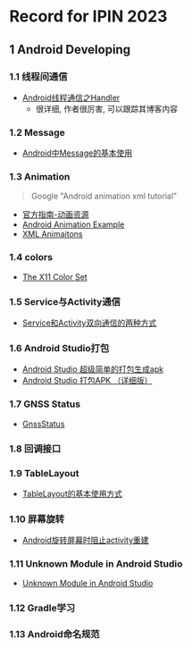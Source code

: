 # Record for IPIN 2023

## 1 Android Developing

### 1.1 线程间通信

- [Android线程通信之Handler](https://blog.csdn.net/xiao_nian/article/details/81011361?spm=1001.2014.3001.5506)
    - 很详细, 作者很厉害, 可以跟踪其博客内容
    
### 1.2 Message

- [Android中Message的基本使用](https://blog.csdn.net/weixin_43778720/article/details/88072118)

### 1.3 Animation

>
> Google "Android animation xml tutorial"
> 

- [官方指南-动画资源](https://developer.android.com/guide/topics/resources/animation-resource#Property)
- [Android Animation Example](https://www.digitalocean.com/community/tutorials/android-animation-example)
- [XML Animaitons](https://www.raywenderlich.com/books/android-animations-by-tutorials/v1.0/chapters/3-xml-animations)

### 1.4 colors

- [The X11 Color Set](http://cng.seas.rochester.edu/CNG/docs/x11color.html)

### 1.5 Service与Activity通信

- [Service和Activity双向通信的两种方式](https://github.com/gitEkko/MyApplication)

### 1.6 Android Studio打包

- [Android Studio 超级简单的打包生成apk](https://blog.csdn.net/woaichimahua/article/details/54427528)
- [Android Studio 打包APK （详细版）](https://blog.csdn.net/qq_38436214/article/details/112288954)

### 1.7 GNSS Status

- [GnssStatus](https://developer.android.com/reference/android/location/GnssStatus)

### 1.8 回调接口

### 1.9 TableLayout

- [TableLayout的基本使用方式](https://blog.csdn.net/BASIC_DU/article/details/73441167)

### 1.10 屏幕旋转

- [Android旋转屏幕时阻止activity重建](https://blog.csdn.net/u011421608/article/details/50883665)

### 1.11 Unknown Module in Android Studio

- [Unknown Module in Android Studio](https://stackoverflow.com/questions/71769500/unknown-module-in-android-studio)

### 1.12 Gradle学习

### 1.13 Android命名规范